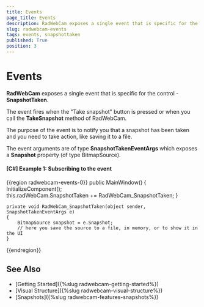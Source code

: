 ```yaml
---
title: Events
page_title: Events
description: RadWebCam exposes a single event that is specific for the control - SnapshotTaken. 
slug: radwebcam-events
tags: events, snapshottaken
published: True
position: 3
---
```


# Events

__RadWebCam__ exposes a single event that is specific for the control - __SnapshotTaken__. 

The event fires when the "Take snapshot" button is pressed or when you call the __TakeSnapshot__ method of RadWebCam.

The purpose of the event is to notify you that a snapshot has been taken and you need to take action, like saving it to a file.

The event arguments are of type __SnapshotTakenEventArgs__ which exposes a __Snapshot__ property (of type BitmapSource).

#### __[C#] Example 1: Subscribing to the event__
{{region radwebcam-events-0}}
	public MainWindow()
	{
		InitializeComponent();		
		this.radWebCam.SnapshotTaken += RadWebCam_SnapshotTaken;
	}

	private void RadWebCam_SnapshotTaken(object sender, SnapshotTakenEventArgs e)
	{
		BitmapSource snapshot = e.Snapshot;
		// here you save the source to a file, in memory, or to show it in the UI
	}
{{endregion}}

## See Also  
* [Getting Started]({%slug radwebcam-getting-started%})
* [Visual Structure]({%slug radwebcam-visual-structure%})
* [Snapshots]({%slug radwebcam-features-snapshots%})
